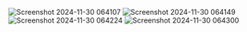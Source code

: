 ![Screenshot 2024-11-30 064107](https://github.com/user-attachments/assets/f77dd61e-b434-4a04-a164-55ad6474e2e1)
![Screenshot 2024-11-30 064149](https://github.com/user-attachments/assets/0fd3d0a7-c295-4a96-b3ca-2c2db5adfa04)
![Screenshot 2024-11-30 064224](https://github.com/user-attachments/assets/253ef7c6-6b50-4e9f-8e73-d51c506c1211)
![Screenshot 2024-11-30 064300](https://github.com/user-attachments/assets/43ef52e5-8140-438b-a4fe-73edb5239627)
